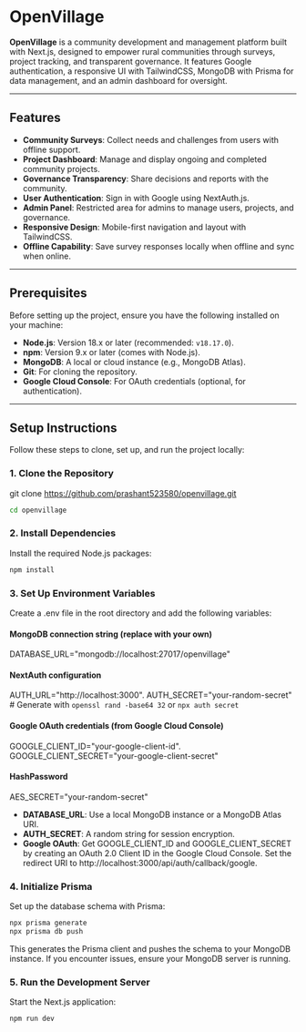 # OpenVillage

**OpenVillage** is a community development and management platform built with Next.js, designed to empower rural communities through surveys, project tracking, and transparent governance. It features Google authentication, a responsive UI with TailwindCSS, MongoDB with Prisma for data management, and an admin dashboard for oversight.

---

## Features
- **Community Surveys**: Collect needs and challenges from users with offline support.
- **Project Dashboard**: Manage and display ongoing and completed community projects.
- **Governance Transparency**: Share decisions and reports with the community.
- **User Authentication**: Sign in with Google using NextAuth.js.
- **Admin Panel**: Restricted area for admins to manage users, projects, and governance.
- **Responsive Design**: Mobile-first navigation and layout with TailwindCSS.
- **Offline Capability**: Save survey responses locally when offline and sync when online.

---

## Prerequisites
Before setting up the project, ensure you have the following installed on your machine:
- **Node.js**: Version 18.x or later (recommended: `v18.17.0`).
- **npm**: Version 9.x or later (comes with Node.js).
- **MongoDB**: A local or cloud instance (e.g., MongoDB Atlas).
- **Git**: For cloning the repository.
- **Google Cloud Console**: For OAuth credentials (optional, for authentication).

---

## Setup Instructions
Follow these steps to clone, set up, and run the project locally:

### 1. Clone the Repository
git clone https://github.com/prashant523580/openvillage.git
```bash
cd openvillage
```

### 2. Install Dependencies
Install the required Node.js packages:
```bash
npm install
```
### 3. Set Up Environment Variables
Create a .env file in the root directory and add the following variables:

#### MongoDB connection string (replace with your own)
DATABASE_URL="mongodb://localhost:27017/openvillage"

#### NextAuth configuration
AUTH_URL="http://localhost:3000".
AUTH_SECRET="your-random-secret" # Generate with `openssl rand -base64 32` or `npx auth secret`

#### Google OAuth credentials (from Google Cloud Console)
GOOGLE_CLIENT_ID="your-google-client-id".
GOOGLE_CLIENT_SECRET="your-google-client-secret"
#### HashPassword
AES_SECRET="your-random-secret"

- **DATABASE_URL**: Use a local MongoDB instance or a MongoDB Atlas URI.
- **AUTH_SECRET**: A random string for session encryption.
- **Google OAuth**: Get GOOGLE_CLIENT_ID and GOOGLE_CLIENT_SECRET by creating an OAuth 2.0 Client ID in the Google Cloud Console. Set the redirect URI to http://localhost:3000/api/auth/callback/google.

### 4. Initialize Prisma
Set up the database schema with Prisma:
```bash
npx prisma generate
npx prisma db push
```
This generates the Prisma client and pushes the schema to your MongoDB instance.
If you encounter issues, ensure your MongoDB server is running.

### 5. Run the Development Server
Start the Next.js application:
```bash
npm run dev
```
